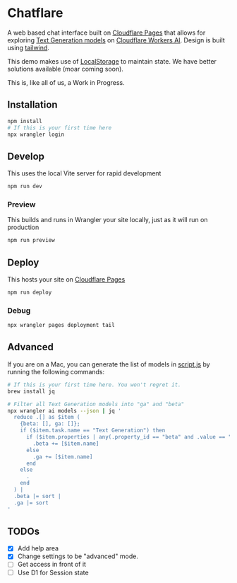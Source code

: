 # Chatflare

A web based chat interface built on [Cloudflare Pages](https://page.cloudflare.com) that allows for exploring [Text Generation models](https://developers.cloudflare.com/workers-ai/models/#text-generation) on [Cloudflare Workers AI](https://developers.cloudflare.com/workers-ai/). Design is built using [tailwind](https://tailwindcss.com/).

This demo makes use of [LocalStorage](https://developer.mozilla.org/en-US/docs/Web/API/Window/localStorage) to maintain state. We have better solutions available (moar coming soon).

This is, like all of us, a Work in Progress.

## Installation

```bash
npm install
# If this is your first time here
npx wrangler login
```

## Develop

This uses the local Vite server for rapid development

```bash
npm run dev
```

### Preview

This builds and runs in Wrangler your site locally, just as it will run on production

```bash
npm run preview
```

## Deploy

This hosts your site on [Cloudflare Pages](https://pages.cloudflare.com)

```bash
npm run deploy
```

###  Debug

```bash
npx wrangler pages deployment tail
```

## Advanced

If you are on a Mac, you can generate the list of models in [script.js](./public/static/script.js) by running the following commands:

```bash
# If this is your first time here. You won't regret it.
brew install jq
```

```bash
# Filter all Text Generation models into "ga" and "beta"
npx wrangler ai models --json | jq ' 
  reduce .[] as $item (
    {beta: [], ga: []};
    if ($item.task.name == "Text Generation") then
      if ($item.properties | any(.property_id == "beta" and .value == "true")) then
        .beta += [$item.name]
      else
        .ga += [$item.name]
      end
    else
      .
    end
  ) |
  .beta |= sort |
  .ga |= sort
'
```

## TODOs

- [x] Add help area
- [x] Change settings to be "advanced" mode.
- [ ] Get access in front of it
- [ ] Use D1 for Session state